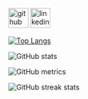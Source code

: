 [<img src='https://cdn.jsdelivr.net/npm/simple-icons@3.0.1/icons/github.svg' alt='github' height='40'>](https://github.com/ALINESALES532)  [<img src='https://cdn.jsdelivr.net/npm/simple-icons@3.0.1/icons/linkedin.svg' alt='linkedin' height='40'>](https://www.linkedin.com/in/alinesales0802/)  

[![Top Langs](https://github-readme-stats.vercel.app/api/top-langs/?username=ALINESALES532)](https://github.com/anuraghazra/github-readme-stats)

![GitHub stats](https://github-readme-stats.vercel.app/api?username=ALINESALES532&show_icons=true)  

![GitHub metrics](https://metrics.lecoq.io/ALINESALES532)  

![GitHub streak stats](https://streak-stats.demolab.com/?user=ALINESALES532)  

